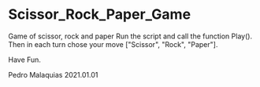 # Scissor_Rock_Paper_Game
Game of scissor, rock and paper
Run the script and call the function Play(). Then in each turn chose your move ["Scissor", "Rock", "Paper"].

Have Fun.

Pedro Malaquias
2021.01.01
